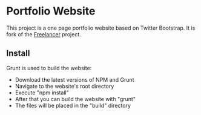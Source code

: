 # Portfolio Website

This project is a one page portfolio website based on Twitter Bootstrap. It is  fork of the [Freelancer](http://startbootstrap.com/template-overviews/freelancer/) project.

## Install

Grunt is used to build the website:
* Download the latest versions of NPM and Grunt
* Navigate to the website's root directory
* Execute "npm install"
* After that you can build the website with "grunt"
* The files will be placed in the "build" directory

